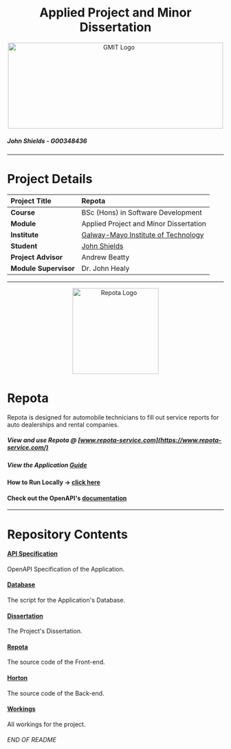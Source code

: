<h1 align="center">Applied Project and Minor Dissertation</h1>

<a href="https://www.gmit.ie/" >
<p align="center"><img src="https://i.ibb.co/f1ZQSkt/logo-gmit.png"
alt="GMIT Logo" width="500" height="200"/>
</p></a>

##### John Shields - G00348436
***

# Project Details
| **Project Title** | Repota |
| :------------- |:-------------|
| **Course**              | BSc (Hons) in Software Development |
| **Module**              | Applied Project and Minor Dissertation |
| **Institute**           | [Galway-Mayo Institute of Technology](https://www.gmit.ie/) |
| **Student**             | [John Shields](https://github.com/johnshields) |
| **Project Advisor**     | Andrew Beatty |
| **Module Supervisor**   | Dr. John Healy |

***

<p align="center"><img src="https://i.ibb.co/wBQGdvT/repota-App-logo.png"
alt="Repota Logo" width="200" height="200"/>
</p>

# Repota
Repota is designed for automobile technicians to fill out service reports for auto dealerships and rental companies.

##### View and use Repota @ <u>[www.repota-service.com](https://www.repota-service.com/)</u>
##### View the Application <u>[Guide](https://github.com/johnshields/Repota-App/wiki/Repota-Guide)</u>
#### How to Run Locally -> <u>[click here](https://github.com/johnshields/AP-MD-FYP/wiki)</u>
#### Check out the OpenAPI's <u>[documentation](https://johnshields.github.io/horton.api.doc/)</u>
***

# Repository Contents
#### [API Specification](https://github.com/johnshields/Repota-App/tree/main/database)
OpenAPI Specification of the Application.

#### [Database](https://github.com/johnshields/Repota-App/tree/main/database)
The script for the Application's Database.

#### [Dissertation](https://github.com/johnshields/Repota-App/tree/main/dissertation)
The Project's Dissertation.

#### [Repota](https://github.com/johnshields/Repota-App/tree/main/repota/repotaApp/src/app)
The source code of the Front-end.

#### [Horton](https://github.com/johnshields/Repota-App/tree/main/horton)
The source code of the Back-end.

#### [Workings](https://github.com/johnshields/Repota-App/tree/main/workings)
All workings for the project.

###### END OF README
